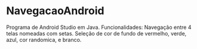 # NavegacaoAndroid

Programa de Android Studio em Java.
Funcionalidades:
  Navegação entre 4 telas nomeadas com setas.
  Seleção de cor de fundo de vermelho, verde, azul, cor randomica, e branco.
